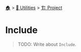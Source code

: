 <!--startTocHeader-->
[🏠](../../README.md) > [🔧 Utilities](../README.md) > [🏗️ Project](README.md)
# Include
<!--endTocHeader-->

> TODO: Write about `Include`.

<!--startTocSubtopic-->
<!--endTocSubtopic-->